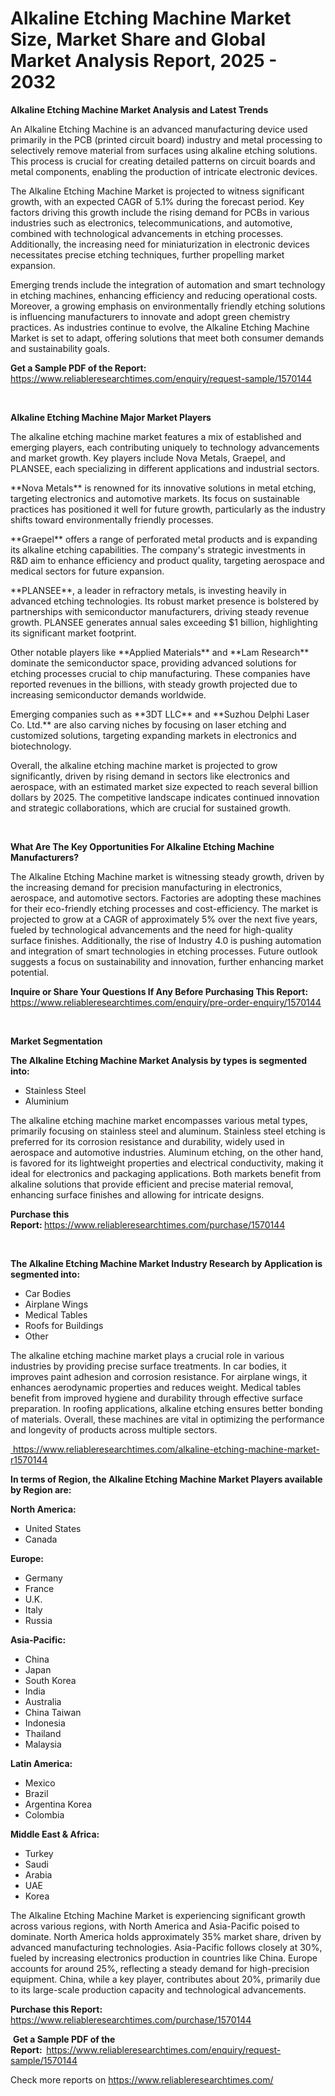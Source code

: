 <p><h1>Alkaline Etching Machine Market Size, Market Share and Global Market Analysis Report, 2025 - 2032</h1></p><p><strong>Alkaline Etching Machine Market Analysis and Latest Trends</strong></p>
<p><p>An Alkaline Etching Machine is an advanced manufacturing device used primarily in the PCB (printed circuit board) industry and metal processing to selectively remove material from surfaces using alkaline etching solutions. This process is crucial for creating detailed patterns on circuit boards and metal components, enabling the production of intricate electronic devices.</p><p>The Alkaline Etching Machine Market is projected to witness significant growth, with an expected CAGR of 5.1% during the forecast period. Key factors driving this growth include the rising demand for PCBs in various industries such as electronics, telecommunications, and automotive, combined with technological advancements in etching processes. Additionally, the increasing need for miniaturization in electronic devices necessitates precise etching techniques, further propelling market expansion.</p><p>Emerging trends include the integration of automation and smart technology in etching machines, enhancing efficiency and reducing operational costs. Moreover, a growing emphasis on environmentally friendly etching solutions is influencing manufacturers to innovate and adopt green chemistry practices. As industries continue to evolve, the Alkaline Etching Machine Market is set to adapt, offering solutions that meet both consumer demands and sustainability goals.</p></p>
<p><strong>Get a Sample PDF of the Report:&nbsp;</strong> <a href="https://www.reliableresearchtimes.com/enquiry/request-sample/1570144?utm_campaign=3317&utm_medium=2&utm_source=Github&utm_content=ia&utm_term=25032025&utm_id=alkaline-etching-machine">https://www.reliableresearchtimes.com/enquiry/request-sample/1570144</a></p>
<p>&nbsp;</p>
<p><strong>Alkaline Etching Machine Major Market Players</strong></p>
<p><p>The alkaline etching machine market features a mix of established and emerging players, each contributing uniquely to technology advancements and market growth. Key players include Nova Metals, Graepel, and PLANSEE, each specializing in different applications and industrial sectors.</p><p>**Nova Metals** is renowned for its innovative solutions in metal etching, targeting electronics and automotive markets. Its focus on sustainable practices has positioned it well for future growth, particularly as the industry shifts toward environmentally friendly processes.</p><p>**Graepel** offers a range of perforated metal products and is expanding its alkaline etching capabilities. The company's strategic investments in R&D aim to enhance efficiency and product quality, targeting aerospace and medical sectors for future expansion.</p><p>**PLANSEE**, a leader in refractory metals, is investing heavily in advanced etching technologies. Its robust market presence is bolstered by partnerships with semiconductor manufacturers, driving steady revenue growth. PLANSEE generates annual sales exceeding $1 billion, highlighting its significant market footprint.</p><p>Other notable players like **Applied Materials** and **Lam Research** dominate the semiconductor space, providing advanced solutions for etching processes crucial to chip manufacturing. These companies have reported revenues in the billions, with steady growth projected due to increasing semiconductor demands worldwide.</p><p>Emerging companies such as **3DT LLC** and **Suzhou Delphi Laser Co. Ltd.** are also carving niches by focusing on laser etching and customized solutions, targeting expanding markets in electronics and biotechnology.</p><p>Overall, the alkaline etching machine market is projected to grow significantly, driven by rising demand in sectors like electronics and aerospace, with an estimated market size expected to reach several billion dollars by 2025. The competitive landscape indicates continued innovation and strategic collaborations, which are crucial for sustained growth.</p></p>
<p>&nbsp;</p>
<p><strong>What Are The Key Opportunities For Alkaline Etching Machine Manufacturers?</strong></p>
<p><p>The Alkaline Etching Machine market is witnessing steady growth, driven by the increasing demand for precision manufacturing in electronics, aerospace, and automotive sectors. Factories are adopting these machines for their eco-friendly etching processes and cost-efficiency. The market is projected to grow at a CAGR of approximately 5% over the next five years, fueled by technological advancements and the need for high-quality surface finishes. Additionally, the rise of Industry 4.0 is pushing automation and integration of smart technologies in etching processes. Future outlook suggests a focus on sustainability and innovation, further enhancing market potential.</p></p>
<p><strong>Inquire or Share Your Questions If Any Before Purchasing This Report:</strong> <a href="https://www.reliableresearchtimes.com/enquiry/pre-order-enquiry/1570144?utm_campaign=3317&utm_medium=2&utm_source=Github&utm_content=ia&utm_term=25032025&utm_id=alkaline-etching-machine">https://www.reliableresearchtimes.com/enquiry/pre-order-enquiry/1570144</a></p>
<p>&nbsp;</p>
<p><strong>Market Segmentation</strong></p>
<p><strong>The Alkaline Etching Machine Market Analysis by types is segmented into:</strong></p>
<p><ul><li>Stainless Steel</li><li>Aluminium</li></ul></p>
<p><p>The alkaline etching machine market encompasses various metal types, primarily focusing on stainless steel and aluminum. Stainless steel etching is preferred for its corrosion resistance and durability, widely used in aerospace and automotive industries. Aluminum etching, on the other hand, is favored for its lightweight properties and electrical conductivity, making it ideal for electronics and packaging applications. Both markets benefit from alkaline solutions that provide efficient and precise material removal, enhancing surface finishes and allowing for intricate designs.</p></p>
<p><strong>Purchase this Report:&nbsp;</strong><a href="https://www.reliableresearchtimes.com/purchase/1570144?utm_campaign=3317&utm_medium=2&utm_source=Github&utm_content=ia&utm_term=25032025&utm_id=alkaline-etching-machine">https://www.reliableresearchtimes.com/purchase/1570144</a></p>
<p>&nbsp;</p>
<p><strong>The Alkaline Etching Machine Market Industry Research by Application is segmented into:</strong></p>
<p><ul><li>Car Bodies</li><li>Airplane Wings</li><li>Medical Tables</li><li>Roofs for Buildings</li><li>Other</li></ul></p>
<p><p>The alkaline etching machine market plays a crucial role in various industries by providing precise surface treatments. In car bodies, it improves paint adhesion and corrosion resistance. For airplane wings, it enhances aerodynamic properties and reduces weight. Medical tables benefit from improved hygiene and durability through effective surface preparation. In roofing applications, alkaline etching ensures better bonding of materials. Overall, these machines are vital in optimizing the performance and longevity of products across multiple sectors.</p></p>
<p><a href="https://www.reliableresearchtimes.com/alkaline-etching-machine-market-r1570144?utm_campaign=3317&utm_medium=2&utm_source=Github&utm_content=ia&utm_term=25032025&utm_id=alkaline-etching-machine">&nbsp;https://www.reliableresearchtimes.com/alkaline-etching-machine-market-r1570144</a></p>
<p><strong>In terms of Region, the Alkaline Etching Machine Market Players available by Region are:</strong></p>
<p>
    <p> <strong> North America: </strong>
        <ul>
            <li>United States</li>
            <li>Canada</li>
        </ul>
        </p> 
    <p> <strong> Europe: </strong>
        <ul>
            <li>Germany</li>
            <li>France</li>
            <li>U.K.</li>
            <li>Italy</li>
            <li>Russia</li>
        </ul>
        </p> 
    <p> <strong> Asia-Pacific: </strong>
        <ul>
            <li>China</li>
            <li>Japan</li>
            <li>South Korea</li>
            <li>India</li>
            <li>Australia</li>
            <li>China Taiwan</li>
            <li>Indonesia</li>
            <li>Thailand</li>
            <li>Malaysia</li>
        </ul>
        </p> 
    <p> <strong> Latin America: </strong>
        <ul>
            <li>Mexico</li>
            <li>Brazil</li>
            <li>Argentina Korea</li>
            <li>Colombia</li>
        </ul>
        </p> 
    <p> <strong> Middle East & Africa: </strong>
        <ul>
            <li>Turkey</li>
            <li>Saudi</li>
            <li>Arabia</li>
            <li>UAE</li>
            <li>Korea</li>
        </ul>
    </p>
    </p>
<p><p>The Alkaline Etching Machine Market is experiencing significant growth across various regions, with North America and Asia-Pacific poised to dominate. North America holds approximately 35% market share, driven by advanced manufacturing technologies. Asia-Pacific follows closely at 30%, fueled by increasing electronics production in countries like China. Europe accounts for around 25%, reflecting a steady demand for high-precision equipment. China, while a key player, contributes about 20%, primarily due to its large-scale production capacity and technological advancements.</p></p>
<p><strong>Purchase this Report: </strong><a href="https://www.reliableresearchtimes.com/purchase/1570144?utm_campaign=3317&utm_medium=2&utm_source=Github&utm_content=ia&utm_term=25032025&utm_id=alkaline-etching-machine">https://www.reliableresearchtimes.com/purchase/1570144</a></p>
<p>&nbsp;<strong>Get a Sample PDF of the Report:&nbsp;&nbsp;</strong><a href="https://www.reliableresearchtimes.com/enquiry/request-sample/1570144?utm_campaign=3317&utm_medium=2&utm_source=Github&utm_content=ia&utm_term=25032025&utm_id=alkaline-etching-machine">https://www.reliableresearchtimes.com/enquiry/request-sample/1570144</a></p>
<p><strong></strong></p>
<p>Check more reports on <a href="https://www.reliableresearchtimes.com/?utm_campaign=3317&utm_medium=2&utm_source=Github&utm_content=ia&utm_term=25032025&utm_id=alkaline-etching-machine">https://www.reliableresearchtimes.com/</a></p>